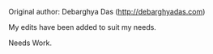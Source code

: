 Original author:
Debarghya Das (http://debarghyadas.com)

My edits have been added to suit my needs. 

Needs Work.
